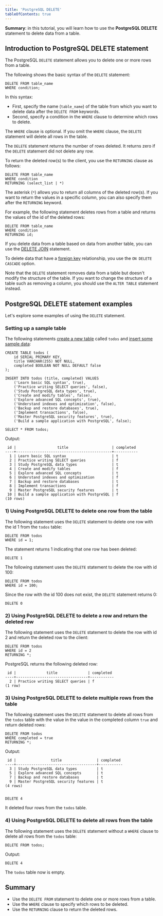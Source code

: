 ```yaml
---
title: 'PostgreSQL DELETE'
tableOfContents: true
---
```


**Summary**: in this tutorial, you will learn how to use the **PostgreSQL DELETE** statement to delete data from a table.



## Introduction to PostgreSQL DELETE statement



The PostgreSQL `DELETE` statement allows you to delete one or more rows from a table.



The following shows the basic syntax of the `DELETE` statement:



```
DELETE FROM table_name
WHERE condition;
```



In this syntax:



- First, specify the name (`table_name`) of the table from which you want to delete data after the `DELETE FROM` keywords.
- Second, specify a condition in the `WHERE` clause to determine which rows to delete.


The `WHERE` clause is optional. If you omit the `WHERE` clause, the `DELETE` statement will delete all rows in the table.



The `DELETE` statement returns the number of rows deleted. It returns zero if the `DELETE` statement did not delete any row.



To return the deleted row(s) to the client, you use the `RETURNING` clause as follows:



```
DELETE FROM table_name
WHERE condition
RETURNING (select_list | *)
```



The asterisk (`*`) allows you to return all columns of the deleted row(s). If you want to return the values in a specific column, you can also specify them after the `RETURNING` keyword.



For example, the following statement deletes rows from a table and returns the values of the id of the deleted rows:



```
DELETE FROM table_name
WHERE condition
RETURNING id;
```



If you delete data from a table based on data from another table, you can use the [DELETE JOIN](/docs/postgresql/postgresql-delete-join) statement.



To delete data that have a [foreign key](/docs/postgresql/postgresql-foreign-key) relationship, you use the `ON DELETE CASCADE` option.



Note that the `DELETE` statement removes data from a table but doesn't modify the structure of the table. If you want to change the structure of a table such as removing a column, you should use the `ALTER TABLE` statement instead.



## PostgreSQL DELETE statement examples



Let's explore some examples of using the `DELETE` statement.



### Setting up a sample table



The following statements [create a new table](/docs/postgresql/postgresql-create-table/) called `todos` and [insert some sample data](https://www.postgresqltutorial.com/postgresql-tutorial/postgresql-insert):



```
CREATE TABLE todos (
    id SERIAL PRIMARY KEY,
    title VARCHAR(255) NOT NULL,
    completed BOOLEAN NOT NULL DEFAULT false
);

INSERT INTO todos (title, completed) VALUES
    ('Learn basic SQL syntax', true),
    ('Practice writing SELECT queries', false),
    ('Study PostgreSQL data types', true),
    ('Create and modify tables', false),
    ('Explore advanced SQL concepts', true),
    ('Understand indexes and optimization', false),
    ('Backup and restore databases', true),
    ('Implement transactions', false),
    ('Master PostgreSQL security features', true),
    ('Build a sample application with PostgreSQL', false);

SELECT * FROM todos;
```



Output:



```
 id |                   title                    | completed
----+--------------------------------------------+-----------
  1 | Learn basic SQL syntax                     | t
  2 | Practice writing SELECT queries            | f
  3 | Study PostgreSQL data types                | t
  4 | Create and modify tables                   | f
  5 | Explore advanced SQL concepts              | t
  6 | Understand indexes and optimization        | f
  7 | Backup and restore databases               | t
  8 | Implement transactions                     | f
  9 | Master PostgreSQL security features        | t
 10 | Build a sample application with PostgreSQL | f
(10 rows)
```



### 1) Using PostgreSQL DELETE to delete one row from the table



The following statement uses the `DELETE` statement to delete one row with the id 1 from the `todos` table:



```
DELETE FROM todos
WHERE id = 1;
```



The statement returns 1 indicating that one row has been deleted:



```
DELETE 1
```



The following statement uses the `DELETE` statement to delete the row with id 100:



```
DELETE FROM todos
WHERE id = 100;
```



Since the row with the id 100 does not exist, the `DELETE` statement returns 0:



```
DELETE 0
```



### 2) Using PostgreSQL DELETE to delete a row and return the deleted row



The following statement uses the `DELETE` statement to delete the row with id 2 and return the deleted row to the client:



```
DELETE FROM todos
WHERE id = 2
RETURNING *;
```



PostgreSQL returns the following deleted row:



```
 id |              title              | completed
----+---------------------------------+-----------
  2 | Practice writing SELECT queries | f
(1 row)
```



### 3) Using PostgreSQL DELETE to delete multiple rows from the table



The following statement uses the `DELETE` statement to delete all rows from the `todos` table with the value in the value in the completed column `true` and return deleted rows:



```
DELETE FROM todos
WHERE completed = true
RETURNING *;
```



Output:



```
 id |                title                | completed
----+-------------------------------------+-----------
  3 | Study PostgreSQL data types         | t
  5 | Explore advanced SQL concepts       | t
  7 | Backup and restore databases        | t
  9 | Master PostgreSQL security features | t
(4 rows)


DELETE 4
```



It deleted four rows from the `todos` table.



### 4) Using PostgreSQL DELETE to delete all rows from the table



The following statement uses the `DELETE` statement without a `WHERE` clause to delete all rows from the `todos` table:



```
DELETE FROM todos;
```



Output:



```
DELETE 4
```



The `todos` table now is empty.



## Summary



- Use the `DELETE FROM` statement to delete one or more rows from a table.
- Use the `WHERE` clause to specify which rows to be deleted.
- Use the `RETURNING` clause to return the deleted rows.
